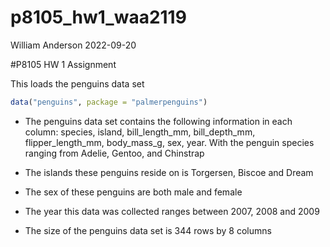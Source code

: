 p8105_hw1_waa2119
================
William Anderson
2022-09-20

\#P8105 HW 1 Assignment

This loads the penguins data set

``` r
data("penguins", package = "palmerpenguins")
```

-   The penguins data set contains the following information in each
    column: species, island, bill_length_mm, bill_depth_mm,
    flipper_length_mm, body_mass_g, sex, year. With the penguin species
    ranging from Adelie, Gentoo, and Chinstrap

-   The islands these penguins reside on is Torgersen, Biscoe and Dream

-   The sex of these penguins are both male and female

-   The year this data was collected ranges between 2007, 2008 and 2009

-   The size of the penguins data set is 344 rows by 8 columns
